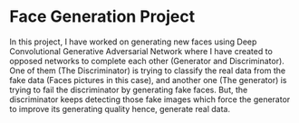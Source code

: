 # Face Generation Project

In this project, I have worked on generating new faces using Deep Convolutional Generative Adversarial Network where I have created to opposed networks to complete each other (Generator and Discriminator). One of them (The Discriminator) is trying to classify the real data from the fake data (Faces pictures in this case), and another one (The generator) is trying to fail the discriminator by generating fake faces. But, the discriminator keeps detecting those fake images which force the generator to improve its generating quality hence, generate real data.
